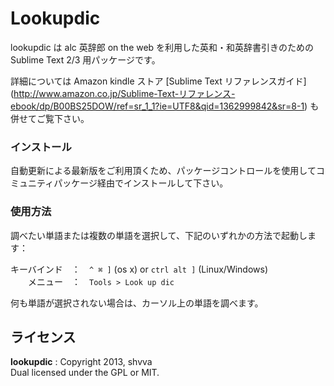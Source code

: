 Lookupdic
=========

lookupdic は alc 英辞郎 on the web を利用した英和・和英辞書引きのための Sublime Text 2/3 用パッケージです。  

詳細については Amazon kindle ストア [Sublime Text リファレンスガイド] (http://www.amazon.co.jp/Sublime-Text-リファレンス-ebook/dp/B00BS25DOW/ref=sr_1_1?ie=UTF8&qid=1362999842&sr=8-1)
も併せてご覧下さい。  

### インストール

自動更新による最新版をご利用頂くため、パッケージコントロールを使用してコミュニティパッケージ経由でインストールして下さい。  

### 使用方法

調べたい単語または複数の単語を選択して、下記のいずれかの方法で起動します：  

キーバインド　：　`^ ⌘ ]` (os x) or `ctrl alt ]` (Linux/Windows)  
　　メニュー　：　`Tools > Look up dic`  

何も単語が選択されない場合は、カーソル上の単語を調べます。  


## ライセンス

**lookupdic**
:
Copyright 2013, shvva  
Dual licensed under the GPL or MIT.

